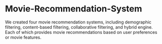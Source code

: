 # Movie-Recommendation-System
We created four movie recommendation systems, including demographic filtering, content-based filtering, collaborative filtering, and hybrid engine. Each of which provides movie recommendations based on user preferences or movie features.
